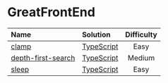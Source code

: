 # GreatFrontEnd
| Name                                                                                                                                                                                              | Solution                                                                                                                                                          | Difficulty |
|:--------------------------------------------------------------------------------------------------------------------------------------------------------------------------------------------------|:----------------------------------------------------------------------------------------------------------------------------------------------------------------- |:----------:|
| [clamp](https://www.greatfrontend.com/questions/javascript/clamp)                                                                                                                                 | [TypeScript](./clamp/index.ts)                                                                                                                                    | Easy       |
| [depth-first-search](https://www.greatfrontend.com/questions/javascript/depth-first-search)                                                                                                       | [TypeScript](./depth-first-search/index.ts)                                                                                                                       | Medium     |
| [sleep](https://www.greatfrontend.com/questions/javascript/sleep)                                                                                                                                 | [TypeScript](./sleep/index.ts)                                                                                                                                    | Easy       |
